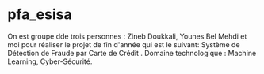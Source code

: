 # pfa_esisa
On est groupe dde trois personnes : Zineb Doukkali, Younes Bel Mehdi et moi pour réaliser le projet de fin d'année qui est le suivant: Système de Détection de Fraude par Carte de Crédit .
Domaine technologique : Machine Learning, Cyber-Sécurité.
